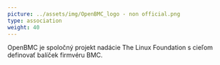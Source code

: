 ```yaml
---
picture: ../assets/img/OpenBMC_logo - non official.png
type: association
weight: 40
---
```


OpenBMC je spoločný projekt nadácie The Linux Foundation s cieľom definovať balíček firmvéru BMC.